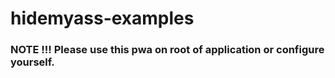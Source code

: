 # hidemyass-examples

### NOTE !!! Please use this pwa on root of application or configure yourself.